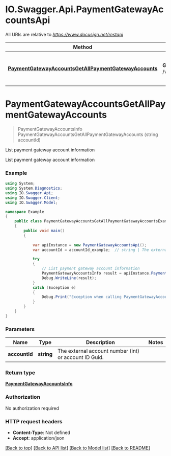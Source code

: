 # IO.Swagger.Api.PaymentGatewayAccountsApi

All URIs are relative to *https://www.docusign.net/restapi*

Method | HTTP request | Description
------------- | ------------- | -------------
[**PaymentGatewayAccountsGetAllPaymentGatewayAccounts**](PaymentGatewayAccountsApi.md#paymentgatewayaccountsgetallpaymentgatewayaccounts) | **GET** /v2/accounts/{accountId}/payment_gateway_accounts | List payment gateway account information


<a name="paymentgatewayaccountsgetallpaymentgatewayaccounts"></a>
# **PaymentGatewayAccountsGetAllPaymentGatewayAccounts**
> PaymentGatewayAccountsInfo PaymentGatewayAccountsGetAllPaymentGatewayAccounts (string accountId)

List payment gateway account information

List payment gateway account information

### Example
```csharp
using System;
using System.Diagnostics;
using IO.Swagger.Api;
using IO.Swagger.Client;
using IO.Swagger.Model;

namespace Example
{
    public class PaymentGatewayAccountsGetAllPaymentGatewayAccountsExample
    {
        public void main()
        {
            
            var apiInstance = new PaymentGatewayAccountsApi();
            var accountId = accountId_example;  // string | The external account number (int) or account ID Guid.

            try
            {
                // List payment gateway account information
                PaymentGatewayAccountsInfo result = apiInstance.PaymentGatewayAccountsGetAllPaymentGatewayAccounts(accountId);
                Debug.WriteLine(result);
            }
            catch (Exception e)
            {
                Debug.Print("Exception when calling PaymentGatewayAccountsApi.PaymentGatewayAccountsGetAllPaymentGatewayAccounts: " + e.Message );
            }
        }
    }
}
```

### Parameters

Name | Type | Description  | Notes
------------- | ------------- | ------------- | -------------
 **accountId** | **string**| The external account number (int) or account ID Guid. | 

### Return type

[**PaymentGatewayAccountsInfo**](PaymentGatewayAccountsInfo.md)

### Authorization

No authorization required

### HTTP request headers

 - **Content-Type**: Not defined
 - **Accept**: application/json

[[Back to top]](#) [[Back to API list]](../README.md#documentation-for-api-endpoints) [[Back to Model list]](../README.md#documentation-for-models) [[Back to README]](../README.md)

